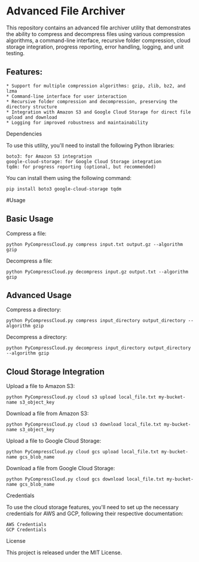 # Advanced File Archiver

This repository contains an advanced file archiver utility that demonstrates the ability to compress and decompress files using various compression algorithms, a command-line interface, recursive folder compression, cloud storage integration, progress reporting, error handling, logging, and unit testing.

## Features:
    * Support for multiple compression algorithms: gzip, zlib, bz2, and lzma
    * Command-line interface for user interaction
    * Recursive folder compression and decompression, preserving the directory structure
    * Integration with Amazon S3 and Google Cloud Storage for direct file upload and download
    * Logging for improved robustness and maintainability

Dependencies

To use this utility, you'll need to install the following Python libraries:

    boto3: for Amazon S3 integration
    google-cloud-storage: for Google Cloud Storage integration
    tqdm: for progress reporting (optional, but recommended)

You can install them using the following command:


    pip install boto3 google-cloud-storage tqdm
#Usage
## Basic Usage

Compress a file:

    python PyCompressCloud.py compress input.txt output.gz --algorithm gzip

Decompress a file:

    python PyCompressCloud.py decompress input.gz output.txt --algorithm gzip

## Advanced Usage

Compress a directory:

    python PyCompressCloud.py compress input_directory output_directory --algorithm gzip

Decompress a directory:

    python PyCompressCloud.py decompress input_directory output_directory --algorithm gzip

## Cloud Storage Integration

Upload a file to Amazon S3:

    python PyCompressCloud.py cloud s3 upload local_file.txt my-bucket-name s3_object_key

Download a file from Amazon S3:

    python PyCompressCloud.py cloud s3 download local_file.txt my-bucket-name s3_object_key

Upload a file to Google Cloud Storage:

    python PyCompressCloud.py cloud gcs upload local_file.txt my-bucket-name gcs_blob_name

Download a file from Google Cloud Storage:

    python PyCompressCloud.py cloud gcs download local_file.txt my-bucket-name gcs_blob_name

Credentials

To use the cloud storage features, you'll need to set up the necessary credentials for AWS and GCP, following their respective documentation:

    AWS Credentials
    GCP Credentials

License

This project is released under the MIT License.